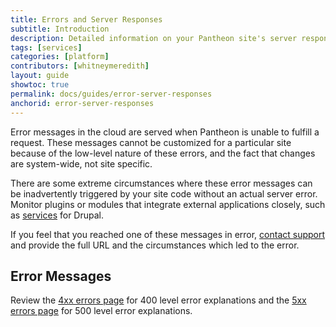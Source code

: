```yaml
---
title: Errors and Server Responses
subtitle: Introduction
description: Detailed information on your Pantheon site's server responses and error messages.
tags: [services]
categories: [platform]
contributors: [whitneymeredith]
layout: guide
showtoc: true
permalink: docs/guides/error-server-responses
anchorid: error-server-responses
---
```


Error messages in the cloud are served when Pantheon is unable to fulfill a request. These messages cannot be customized for a particular site because of the low-level nature of these errors, and the fact that changes are system-wide, not site specific.

There are some extreme circumstances where these error messages can be inadvertently triggered by your site code without an actual server error. Monitor plugins or modules that integrate external applications closely, such as [services](https://www.drupal.org/project/services) for Drupal.

If you feel that you reached one of these messages in error, [contact support](/guides/support/contact-support/) and provide the full URL and the circumstances which led to the error.

## Error Messages

Review the [4xx errors page](/guides/error-server-responses/4xx-errors) for 400 level error explanations and the [5xx errors page](/guides/error-server-responses/5xx-errors) for 500 level error explanations.


